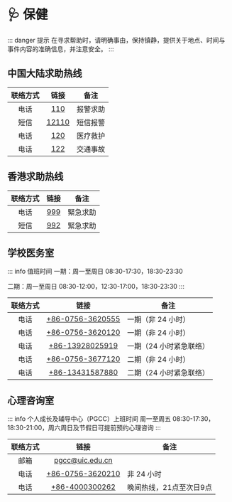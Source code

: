 # 🩺 保健

::: danger 提示
在寻求帮助时，请明确事由，保持镇静，提供关于地点、时间与事件内容的准确信息，并注意安全。
:::

## 中国大陆求助热线

| 联络方式 | 链接 | 备注 |
| :---: | :---: | --- |
| 电话 | [110](tel:110) | 报警求助 |
| 短信 | [12110](sms:12110) | 短信报警 |
| 电话 | [120](tel:119) | 医疗救护 |
| 电话 | [122](tel:122) | 交通事故 |

## 香港求助热线

| 联络方式 | 链接 | 备注 |
| :---: | :---: | --- |
| 电话 | [999](tel:999) | 緊急求助 |
| 短信 | [992](sms:992) | 緊急求助 |

## 学校医务室

::: info 值班时间
一期：周一至周日 08:30-17:30，18:30-23:30

二期：周一至周日 08:30-12:00，12:30-17:00，18:30-23:30
:::

| 联络方式 | 链接 | 备注 |
| :---: | :---: | --- |
| 电话 | [+86-0756-3620555](tel:867563620555) | 一期（非 24 小时） |
| 电话 | [+86-0756-3620120](tel:867563620120) | 一期（非 24 小时） |
| 电话 | [+86-13928025919](tel:8613928025919) | 一期（24 小时紧急联络） |
| 电话 | [+86-0756-3677120](tel:867563677120) | 二期（非 24 小时） |
| 电话 | [+86-13431587880](tel:8613431587880) | 二期（24 小时紧急联络） |

## 心理咨询室

::: info 个人成长及辅导中心（PGCC）上班时间
周一至周五 08:30-17:30，18:30-21:00，周六周日及节假日可提前预约心理咨询
:::

| 联络方式 | 链接 | 备注 |
| :---: | :---: | --- |
| 邮箱 | [pgcc@uic.edu.cn](mailto:pgcc@uic.edu.cn) |  |
| 电话 | [+86-0756-3620210](tel:867563620210) | 非 24 小时 |
| 电话 | [+86-4000300262](tel:864000300262) | 晚间热线，21点至次日9点 |
